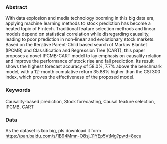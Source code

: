 ### Abstract ###  
With data explosion and media technology booming in this big data era, applying machine learning methods to stock prediction has become a heated topic of Fintech. Traditional feature selection methods and linear models depend on statistical correlation while disregarding causality, leading to poor prediction in non-linear and evolutionary stock markets. Based on the Iterative Parent-Child based search of Markov Blanket (IPCMB) and Classification and Regression Tree (CART), this paper proposes a novel IPCMB-CART model to lay emphasis on causality relation and improve the performance of stock rise and fall prediction. Its result shows the highest forecast accuracy of 58.0%, 7.7% above the benchmark model, with a 12-month cumulative return 35.88% higher than the CSI 300 index, which proves the effectiveness of the proposed model.
### Keywords ###  
Causality-based prediction, Stock forecasting, Causal feature selection, IPCMB, CART
### Data ###  
As the dataset is too big, pls download it form https://pan.baidu.com/s/1B94Mmn-O8sj_11YEp5VtMg?pwd=8ecu
